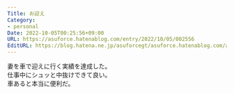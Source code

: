 ```yaml
---
Title: お迎え
Category:
- personal
Date: 2022-10-05T00:25:56+09:00
URL: https://asuforce.hatenablog.com/entry/2022/10/05/002556
EditURL: https://blog.hatena.ne.jp/asuforcegt/asuforce.hatenablog.com/atom/entry/4207112889924597339
---
```


妻を車で迎えに行く実績を達成した。  
仕事中にシュッと中抜けできて良い。  
車あると本当に便利だ。  
